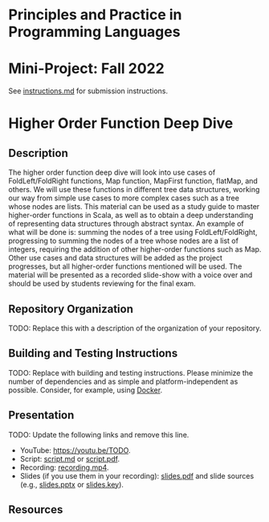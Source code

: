 # Principles and Practice in Programming Languages
# Mini-Project: Fall 2022

See [instructions.md](instructions.md) for submission instructions.

# Higher Order Function Deep Dive

## Description

The higher order function deep dive will look into use cases of FoldLeft/FoldRight functions, Map function, MapFirst function, flatMap, and others. We will use these functions in different tree data structures, working our way from simple use cases to more complex cases such as a tree whose nodes are lists. This material can be used as a study guide to master higher-order functions in Scala, as well as to obtain a deep understanding of representing data structures through abstract syntax. An example of what will be done is: summing the nodes of a tree using FoldLeft/FoldRight, progressing to summing the nodes of a tree whose nodes are a list of integers, requiring the addition of other higher-order functions such as Map. Other use cases and data structures will be added as the project progresses, but all higher-order functions mentioned will be used. The material will be presented as a recorded slide-show with a voice over and should be used by students reviewing for the final exam.
## Repository Organization

TODO: Replace this with a description of the organization of your repository.

## Building and Testing Instructions

TODO: Replace with building and testing instructions. Please minimize the number of dependencies and as simple and platform-independent as possible. Consider, for example, using [Docker](https://www.docker.com/).

## Presentation

TODO: Update the following links and remove this line.

- YouTube: https://youtu.be/TODO.
- Script: [script.md](script.md) or [script.pdf](script.pdf).
- Recording: [recording.mp4](recording.mp4).
- Slides (if you use them in your recording): [slides.pdf](slides.pdf) and slide sources (e.g., [slides.pptx](slides.pptx) or [slides.key](slides.key)).

## Resources
